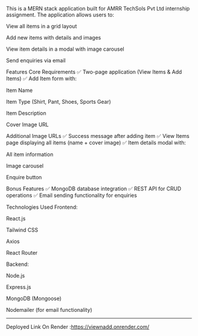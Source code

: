 This is a MERN stack application built for AMRR TechSols Pvt Ltd internship assignment. The application allows users to:

View all items in a grid layout

Add new items with details and images

View item details in a modal with image carousel

Send enquiries via email

Features
Core Requirements
✅ Two-page application (View Items & Add Items)
✅ Add Item form with:

Item Name

Item Type (Shirt, Pant, Shoes, Sports Gear)

Item Description

Cover Image URL

Additional Image URLs
✅ Success message after adding item
✅ View Items page displaying all items (name + cover image)
✅ Item details modal with:

All item information

Image carousel

Enquire button

Bonus Features
✅ MongoDB database integration
✅ REST API for CRUD operations
✅ Email sending functionality for enquiries

Technologies Used
Frontend:

React.js

Tailwind CSS

Axios

React Router

Backend:

Node.js

Express.js

MongoDB (Mongoose)

Nodemailer (for email functionality)

***************************************************

Deployed Link On Render :https://viewnadd.onrender.com/